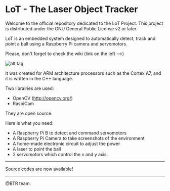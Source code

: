 # LoT - The Laser Object Tracker
Welcome to the official repository dedicated to the LoT Project.
This project is distributed under the GNU General Public License v2 or later.

LoT is an embedded system designed to automatically detect, track and point a ball using a Raspberry Pi camera and servomotors.

Please, don't forget to check the wiki (link on the left -->)

![alt tag](https://cloud.githubusercontent.com/assets/10380160/7783192/2d01ef70-0139-11e5-8975-65940e033ab0.jpg)

It was created for ARM architecture processors such as the Cortex A7, and it is written in the C++ language.

Two librairies are used:
- OpenCV (http://opencv.org/)
- RaspiCam

They are open source.

Here is what you need:
- A Raspberry Pi B to detect and command servomotors
- A Raspberry Pi Camera to take screenshots of the environment
- A home-made electronic circuit to adjust the power
- A laser to point the ball
- 2 servomotors which control the x and y axis.

-----------------------------
Source codes are now available!

----------
@BTR team.
